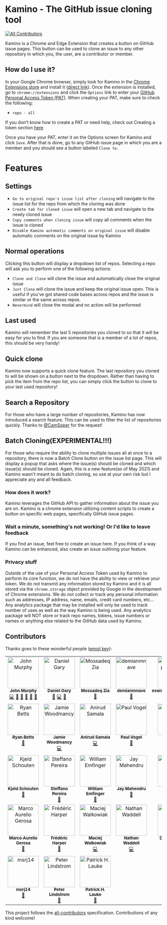 # Kamino - The GitHub issue cloning tool

[![All Contributors](https://img.shields.io/badge/all_contributors-15-orange.svg?style=flat-square)](#contributors)

Kamino is a Chrome and Edge Extension that creates a button on GitHub issue pages. This button can be used to clone an issue to any other repository in which you, the user, are a contributor or member.

## How do I use it?

In your Google Chrome browser, simply look for Kamino in the [Chrome Extensions store](https://chrome.google.com/webstore/category/extensions) and install it ([direct link](https://chrome.google.com/webstore/detail/kamino/ffdebockfdjileaojbbccofhgncmioaf/)). Once the extension is installed, go to `chrome://extensions` and click the `Options` link to enter your [GitHub Personal Access Token (PAT)](https://github.com/settings/tokens). When creating your PAT, make sure to check the following:

- `repo - all`

If you don't know how to create a PAT or need help, check out Creating a token section [here](https://help.github.com/articles/creating-a-personal-access-token-for-the-command-line/)

Once you have your PAT, enter it on the Options screen for Kamino and click `Save`. After that is done, go to any GitHub issue page in which you are a member and you should see a button labeled `Clone to`.

# Features

## Settings

- `Go to original repo's issue list after cloning` will navigate to the issue list for the repo from which the cloning was done
- `Create tab for cloned issue` will open a new tab and navigate to the newly cloned issue
- `Copy comments when cloning issue` will copy all comments when the issue is cloned
- `Disable Kamino automatic comments on original issue` will disable automatic comments on the original issue by Kamino

## Normal operations

Clicking this button will display a dropdown list of repos. Selecting a repo will ask you to perform one of the following actions:

- `Clone and Close` will clone the issue and automatically close the original issue
- `Just Clone` will clone the issue and keep the original issue open. This is useful if you've got shared code bases across repos and the issue is similar or the same across repos.
- `Nevermind` will close the modal and no action will be performed

## Last used

Kamino will remember the last 5 repositories you cloned to so that it will be easy for you to find. If you are someone that is a member of a lot of repos, this should be very handy!

## Quick clone

Kamino now supports a quick clone feature. The last repository you cloned to will be shown on a button next to the dropdown. Rather than having to pick the item from the repo list, you can simply click the button to clone to your last used repository!

## Search a Repository

For those who have a large number of repositories, Kamino has now introduced a search feature. This can be used to filter the list of repositories quickly. Thanks to [@CamSoper](https://github.com/CamSoper) for the request!

## Batch Cloning(EXPERIMENTAL!!!)

For those who require the ability to clone multiple issues all at once to a repository, there is now a Batch Clone button on the issue list page. This will display a popup that asks where the issue(s) should be cloned and which issue(s) should be cloned. Again, this is a new feature(as of May 2021) and Kamino wasn't meant to do batch cloning, so use at your own risk but I appreciate any and all feedback.

### How does it work?

Kamino leverages the GitHub API to gather information about the issue you are on. Kamino is a chrome extension utilizing content scripts to create a button on specific web pages, specifically GitHub issue pages.

### Wait a minute, something's not working! Or I'd like to leave feedback

If you find an issue, feel free to create an issue here. If you think of a way Kamino can be enhanced, also create an issue outlining your feature.

### Privacy stuff

Outside of the use of your Personal Access Token used by Kamino to perform its core function, we do not have the ability to view or retrieve your token. We do not transmit any information stored by Kamino and it is all stored via the `chrome.storage` object provided by Google in the development of Chrome extensions. We do not collect or track any personal information such as addresses, IP address, name, emails, credit card numbers, etc... Any analytics package that may be installed will only be used to track number of uses as well as the way Kamino is being used. Any analytics package will NOT store or track repo names, tokens, issue numbers or names or anything else related to the GitHub data used by Kamino.

## Contributors

Thanks goes to these wonderful people ([emoji key](https://allcontributors.org/docs/en/emoji-key)):

<!-- ALL-CONTRIBUTORS-LIST:START - Do not remove or modify this section -->
<!-- prettier-ignore-start -->
<!-- markdownlint-disable -->
<table>
  <tbody>
    <tr>
      <td align="center" valign="top" width="14.28%"><a href="https://github.com/johnmurphy01"><img src="https://avatars2.githubusercontent.com/u/2939548?v=4?s=100" width="100px;" alt="John Murphy"/><br /><sub><b>John Murphy</b></sub></a><br /><a href="https://github.com/gatewayapps/kamino/commits?author=johnmurphy01" title="Code">💻</a> <a href="#design-johnmurphy01" title="Design">🎨</a> <a href="https://github.com/gatewayapps/kamino/commits?author=johnmurphy01" title="Documentation">📖</a> <a href="#ideas-johnmurphy01" title="Ideas, Planning, & Feedback">🤔</a> <a href="#maintenance-johnmurphy01" title="Maintenance">🚧</a> <a href="#projectManagement-johnmurphy01" title="Project Management">📆</a></td>
      <td align="center" valign="top" width="14.28%"><a href="https://github.com/danielgary"><img src="https://avatars2.githubusercontent.com/u/5438098?v=4?s=100" width="100px;" alt="Daniel Gary"/><br /><sub><b>Daniel Gary</b></sub></a><br /><a href="#ideas-danielgary" title="Ideas, Planning, & Feedback">🤔</a> <a href="https://github.com/gatewayapps/kamino/commits?author=danielgary" title="Code">💻</a> <a href="https://github.com/gatewayapps/kamino/issues?q=author%3Adanielgary" title="Bug reports">🐛</a></td>
      <td align="center" valign="top" width="14.28%"><a href="https://www.linkedin.com/in/mossadeqzia"><img src="https://avatars3.githubusercontent.com/u/3779697?v=4?s=100" width="100px;" alt="Mossadeq Zia"/><br /><sub><b>Mossadeq Zia</b></sub></a><br /><a href="https://github.com/gatewayapps/kamino/issues?q=author%3Amzia" title="Bug reports">🐛</a></td>
      <td align="center" valign="top" width="14.28%"><a href="https://github.com/demianmnave"><img src="https://avatars3.githubusercontent.com/u/1405982?v=4?s=100" width="100px;" alt="demianmnave"/><br /><sub><b>demianmnave</b></sub></a><br /><a href="https://github.com/gatewayapps/kamino/issues?q=author%3Ademianmnave" title="Bug reports">🐛</a></td>
      <td align="center" valign="top" width="14.28%"><a href="https://github.com/eswsalesapgcgemea"><img src="https://avatars3.githubusercontent.com/u/37366579?v=4?s=100" width="100px;" alt="eswsalesapgcgemea"/><br /><sub><b>eswsalesapgcgemea</b></sub></a><br /><a href="https://github.com/gatewayapps/kamino/issues?q=author%3Aeswsalesapgcgemea" title="Bug reports">🐛</a> <a href="#ideas-eswsalesapgcgemea" title="Ideas, Planning, & Feedback">🤔</a></td>
      <td align="center" valign="top" width="14.28%"><a href="http://about.me/camthegeek"><img src="https://avatars0.githubusercontent.com/u/137648?v=4?s=100" width="100px;" alt="Cam Soper"/><br /><sub><b>Cam Soper</b></sub></a><br /><a href="https://github.com/gatewayapps/kamino/issues?q=author%3ACamSoper" title="Bug reports">🐛</a> <a href="#ideas-CamSoper" title="Ideas, Planning, & Feedback">🤔</a></td>
      <td align="center" valign="top" width="14.28%"><a href="https://github.com/adamperlin"><img src="https://avatars3.githubusercontent.com/u/10533886?v=4?s=100" width="100px;" alt="Adam Perlin"/><br /><sub><b>Adam Perlin</b></sub></a><br /><a href="https://github.com/gatewayapps/kamino/commits?author=adamperlin" title="Code">💻</a></td>
    </tr>
    <tr>
      <td align="center" valign="top" width="14.28%"><a href="https://hazelnotes.org"><img src="https://avatars1.githubusercontent.com/u/158141?v=4?s=100" width="100px;" alt="Ryan Betts"/><br /><sub><b>Ryan Betts</b></sub></a><br /><a href="#ideas-rbetts" title="Ideas, Planning, & Feedback">🤔</a></td>
      <td align="center" valign="top" width="14.28%"><a href="https://jamieW.io"><img src="https://avatars2.githubusercontent.com/u/30516128?v=4?s=100" width="100px;" alt="Jamie Woodmancy"/><br /><sub><b>Jamie Woodmancy</b></sub></a><br /><a href="https://github.com/gatewayapps/kamino/commits?author=jamie29w" title="Code">💻</a></td>
      <td align="center" valign="top" width="14.28%"><a href="https://github.com/eragon512"><img src="https://avatars2.githubusercontent.com/u/9765685?v=4?s=100" width="100px;" alt="Anirud Samala"/><br /><sub><b>Anirud Samala</b></sub></a><br /><a href="https://github.com/gatewayapps/kamino/commits?author=eragon512" title="Code">💻</a></td>
      <td align="center" valign="top" width="14.28%"><a href="http://www.paulvogel.me"><img src="https://avatars3.githubusercontent.com/u/4786628?v=4?s=100" width="100px;" alt="Paul Vogel"/><br /><sub><b>Paul Vogel</b></sub></a><br /><a href="https://github.com/gatewayapps/kamino/issues?q=author%3Apavog" title="Bug reports">🐛</a></td>
      <td align="center" valign="top" width="14.28%"><a href="https://github.com/justinneff"><img src="https://avatars3.githubusercontent.com/u/8649832?v=4?s=100" width="100px;" alt="Justin Neff"/><br /><sub><b>Justin Neff</b></sub></a><br /><a href="https://github.com/gatewayapps/kamino/pulls?q=is%3Apr+reviewed-by%3Ajustinneff" title="Reviewed Pull Requests">👀</a> <a href="#ideas-justinneff" title="Ideas, Planning, & Feedback">🤔</a></td>
      <td align="center" valign="top" width="14.28%"><a href="https://github.com/mcnewbk"><img src="https://avatars1.githubusercontent.com/u/4582269?v=4?s=100" width="100px;" alt="Brandon McNew"/><br /><sub><b>Brandon McNew</b></sub></a><br /><a href="https://github.com/gatewayapps/kamino/pulls?q=is%3Apr+reviewed-by%3Amcnewbk" title="Reviewed Pull Requests">👀</a></td>
      <td align="center" valign="top" width="14.28%"><a href="https://www.linkedin.com/in/juliawillson/"><img src="https://avatars2.githubusercontent.com/u/1253399?v=4?s=100" width="100px;" alt="Julia"/><br /><sub><b>Julia</b></sub></a><br /><a href="#ideas-fuzzyweapon" title="Ideas, Planning, & Feedback">🤔</a></td>
    </tr>
    <tr>
      <td align="center" valign="top" width="14.28%"><a href="http://schouten-lebbing.nl"><img src="https://avatars2.githubusercontent.com/u/7613738?v=4?s=100" width="100px;" alt="Kjeld Schouten"/><br /><sub><b>Kjeld Schouten</b></sub></a><br /><a href="#ideas-Ornias1993" title="Ideas, Planning, & Feedback">🤔</a></td>
      <td align="center" valign="top" width="14.28%"><a href="https://github.com/SteffanoP"><img src="https://avatars1.githubusercontent.com/u/26782009?v=4?s=100" width="100px;" alt="Steffano Pereira"/><br /><sub><b>Steffano Pereira</b></sub></a><br /><a href="https://github.com/gatewayapps/kamino/issues?q=author%3ASteffanoP" title="Bug reports">🐛</a></td>
      <td align="center" valign="top" width="14.28%"><a href="http://www.linkedin.com/in/emfinger"><img src="https://avatars0.githubusercontent.com/u/213467?v=4?s=100" width="100px;" alt="William Emfinger"/><br /><sub><b>William Emfinger</b></sub></a><br /><a href="#ideas-finger563" title="Ideas, Planning, & Feedback">🤔</a></td>
      <td align="center" valign="top" width="14.28%"><a href="https://github.com/jmah-cc"><img src="https://avatars2.githubusercontent.com/u/57732952?v=4?s=100" width="100px;" alt="Jay Mahendru"/><br /><sub><b>Jay Mahendru</b></sub></a><br /><a href="#ideas-jmah-cc" title="Ideas, Planning, & Feedback">🤔</a></td>
      <td align="center" valign="top" width="14.28%"><a href="https://github.com/sjsaha"><img src="https://avatars0.githubusercontent.com/u/7125423?v=4?s=100" width="100px;" alt="sjsaha"/><br /><sub><b>sjsaha</b></sub></a><br /><a href="#ideas-sjsaha" title="Ideas, Planning, & Feedback">🤔</a></td>
      <td align="center" valign="top" width="14.28%"><a href="https://github.com/knutwannheden"><img src="https://avatars3.githubusercontent.com/u/408765?v=4?s=100" width="100px;" alt="Knut Wannheden"/><br /><sub><b>Knut Wannheden</b></sub></a><br /><a href="#ideas-knutwannheden" title="Ideas, Planning, & Feedback">🤔</a></td>
      <td align="center" valign="top" width="14.28%"><a href="https://github.com/jlczuk"><img src="https://avatars2.githubusercontent.com/u/8922067?v=4?s=100" width="100px;" alt="John L. Czukkermann"/><br /><sub><b>John L. Czukkermann</b></sub></a><br /><a href="#ideas-jlczuk" title="Ideas, Planning, & Feedback">🤔</a></td>
    </tr>
    <tr>
      <td align="center" valign="top" width="14.28%"><a href="http://www.marcoagerosa.com"><img src="https://avatars0.githubusercontent.com/u/1161086?v=4?s=100" width="100px;" alt="Marco Aurelio Gerosa"/><br /><sub><b>Marco Aurelio Gerosa</b></sub></a><br /><a href="https://github.com/gatewayapps/kamino/commits?author=marcogerosa" title="Documentation">📖</a></td>
      <td align="center" valign="top" width="14.28%"><a href="https://fred.dev"><img src="https://avatars3.githubusercontent.com/u/1170989?v=4?s=100" width="100px;" alt="Frédéric Harper"/><br /><sub><b>Frédéric Harper</b></sub></a><br /><a href="https://github.com/gatewayapps/kamino/issues?q=author%3Afharper" title="Bug reports">🐛</a></td>
      <td align="center" valign="top" width="14.28%"><a href="https://maciejwalkowiak.com"><img src="https://avatars.githubusercontent.com/u/1357927?v=4?s=100" width="100px;" alt="Maciej Walkowiak"/><br /><sub><b>Maciej Walkowiak</b></sub></a><br /><a href="https://github.com/gatewayapps/kamino/commits?author=maciejwalkowiak" title="Code">💻</a></td>
      <td align="center" valign="top" width="14.28%"><a href="https://github.com/NathanWaddell121107"><img src="https://avatars.githubusercontent.com/u/45477581?v=4?s=100" width="100px;" alt="Nathan Waddell"/><br /><sub><b>Nathan Waddell</b></sub></a><br /><a href="https://github.com/gatewayapps/kamino/commits?author=NathanWaddell121107" title="Code">💻</a></td>
      <td align="center" valign="top" width="14.28%"><a href="https://daksh.eu.org"><img src="https://avatars.githubusercontent.com/u/43648146?v=4?s=100" width="100px;" alt="Daksh P. Jain"/><br /><sub><b>Daksh P. Jain</b></sub></a><br /><a href="https://github.com/gatewayapps/kamino/commits?author=Daksh777" title="Documentation">📖</a> <a href="#ideas-Daksh777" title="Ideas, Planning, & Feedback">🤔</a></td>
      <td align="center" valign="top" width="14.28%"><a href="https://github.com/HolgerSin"><img src="https://avatars.githubusercontent.com/u/86824184?v=4?s=100" width="100px;" alt="Holger"/><br /><sub><b>Holger</b></sub></a><br /><a href="https://github.com/gatewayapps/kamino/issues?q=author%3AHolgerSin" title="Bug reports">🐛</a></td>
      <td align="center" valign="top" width="14.28%"><a href="http://email.thomas694 AT gmail DOT com"><img src="https://avatars.githubusercontent.com/u/71355143?v=4?s=100" width="100px;" alt="Thomas"/><br /><sub><b>Thomas</b></sub></a><br /><a href="https://github.com/gatewayapps/kamino/commits?author=thomas694" title="Code">💻</a> <a href="https://github.com/gatewayapps/kamino/issues?q=author%3Athomas694" title="Bug reports">🐛</a></td>
    </tr>
    <tr>
      <td align="center" valign="top" width="14.28%"><a href="https://github.com/msrj14"><img src="https://avatars.githubusercontent.com/u/148959961?v=4?s=100" width="100px;" alt="msrj14"/><br /><sub><b>msrj14</b></sub></a><br /><a href="https://github.com/gatewayapps/kamino/issues?q=author%3Amsrj14" title="Bug reports">🐛</a></td>
      <td align="center" valign="top" width="14.28%"><a href="http://www.liquidcms.ca"><img src="https://avatars.githubusercontent.com/u/355815?v=4?s=100" width="100px;" alt="Peter Lindstrom"/><br /><sub><b>Peter Lindstrom</b></sub></a><br /><a href="https://github.com/gatewayapps/kamino/issues?q=author%3Aliquidcms" title="Bug reports">🐛</a></td>
      <td align="center" valign="top" width="14.28%"><a href="https://www.splintered.co.uk"><img src="https://avatars.githubusercontent.com/u/895831?v=4?s=100" width="100px;" alt="Patrick H. Lauke"/><br /><sub><b>Patrick H. Lauke</b></sub></a><br /><a href="https://github.com/gatewayapps/kamino/issues?q=author%3Apatrickhlauke" title="Bug reports">🐛</a></td>
    </tr>
  </tbody>
</table>

<!-- markdownlint-restore -->
<!-- prettier-ignore-end -->

<!-- ALL-CONTRIBUTORS-LIST:END -->

This project follows the [all-contributors](https://github.com/all-contributors/all-contributors) specification. Contributions of any kind welcome!
